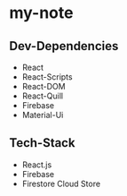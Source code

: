 # my-note
## Dev-Dependencies
- React
- React-Scripts
- React-DOM
- React-Quill
- Firebase
- Material-Ui

## Tech-Stack
- React.js
- Firebase
- Firestore Cloud Store
